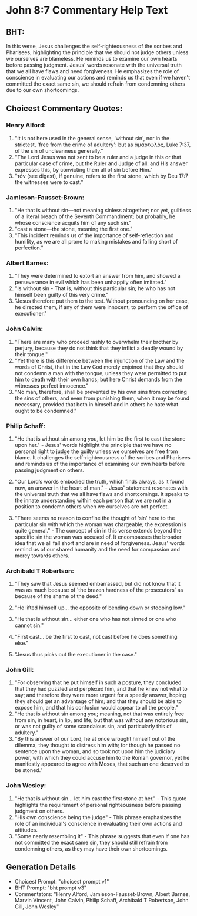 # John 8:7 Commentary Help Text

## BHT:
In this verse, Jesus challenges the self-righteousness of the scribes and Pharisees, highlighting the principle that we should not judge others unless we ourselves are blameless. He reminds us to examine our own hearts before passing judgment. Jesus' words resonate with the universal truth that we all have flaws and need forgiveness. He emphasizes the role of conscience in evaluating our actions and reminds us that even if we haven't committed the exact same sin, we should refrain from condemning others due to our own shortcomings.

## Choicest Commentary Quotes:
### Henry Alford:
1. "It is not here used in the general sense, 'without sin', nor in the strictest, 'free from the crime of adultery': but as ἁμαρτωλός, Luke 7:37, of the sin of uncleanness generally."
2. "The Lord Jesus was not sent to be a ruler and a judge in this or that particular case of crime, but the Ruler and Judge of all: and His answer expresses this, by convicting them all of sin before Him."
3. "τόν (see digest), if genuine, refers to the first stone, which by Deu 17:7 the witnesses were to cast."

### Jamieson-Fausset-Brown:
1. "He that is without sin—not meaning sinless altogether; nor yet, guiltless of a literal breach of the Seventh Commandment; but probably, he whose conscience acquits him of any such sin."
2. "cast a stone—the stone, meaning the first one."
3. "This incident reminds us of the importance of self-reflection and humility, as we are all prone to making mistakes and falling short of perfection."

### Albert Barnes:
1. "They were determined to extort an answer from him, and showed a perseverance in evil which has been unhappily often imitated."
2. "Is without sin - That is, without this particular sin; he who has not himself been guilty of this very crime."
3. "Jesus therefore put them to the test. Without pronouncing on her case, he directed them, if any of them were innocent, to perform the office of executioner."

### John Calvin:
1. "There are many who proceed rashly to overwhelm their brother by perjury, because they do not think that they inflict a deadly wound by their tongue."
2. "Yet there is this difference between the injunction of the Law and the words of Christ, that in the Law God merely enjoined that they should not condemn a man with the tongue, unless they were permitted to put him to death with their own hands; but here Christ demands from the witnesses perfect innocence."
3. "No man, therefore, shall be prevented by his own sins from correcting the sins of others, and even from punishing them, when it may be found necessary, provided that both in himself and in others he hate what ought to be condemned."

### Philip Schaff:
1. "He that is without sin among you, let him be the first to cast the stone upon her." - Jesus' words highlight the principle that we have no personal right to judge the guilty unless we ourselves are free from blame. It challenges the self-righteousness of the scribes and Pharisees and reminds us of the importance of examining our own hearts before passing judgment on others.

2. "Our Lord’s words embodied the truth, which finds always, as it found now, an answer in the heart of man." - Jesus' statement resonates with the universal truth that we all have flaws and shortcomings. It speaks to the innate understanding within each person that we are not in a position to condemn others when we ourselves are not perfect.

3. "There seems no reason to confine the thought of ‘sin’ here to the particular sin with which the woman was chargeable; the expression is quite general." - The concept of sin in this verse extends beyond the specific sin the woman was accused of. It encompasses the broader idea that we all fall short and are in need of forgiveness. Jesus' words remind us of our shared humanity and the need for compassion and mercy towards others.

### Archibald T Robertson:
1. "They saw that Jesus seemed embarrassed, but did not know that it was as much because of 'the brazen hardness of the prosecutors' as because of the shame of the deed."

2. "He lifted himself up... the opposite of bending down or stooping low."

3. "He that is without sin... either one who has not sinned or one who cannot sin."

4. "First cast... be the first to cast, not cast before he does something else."

5. "Jesus thus picks out the executioner in the case."

### John Gill:
1. "For observing that he put himself in such a posture, they concluded that they had puzzled and perplexed him, and that he knew not what to say; and therefore they were more urgent for a speedy answer, hoping they should get an advantage of him; and that they should be able to expose him, and that his confusion would appear to all the people."
2. "He that is without sin among you; meaning, not that was entirely free from sin, in heart, in lip, and life; but that was without any notorious sin, or was not guilty of some scandalous sin, and particularly this of adultery."
3. "By this answer of our Lord, he at once wrought himself out of the dilemma, they thought to distress him with; for though he passed no sentence upon the woman, and so took not upon him the judiciary power, with which they could accuse him to the Roman governor, yet he manifestly appeared to agree with Moses, that such an one deserved to be stoned."

### John Wesley:
1. "He that is without sin... let him cast the first stone at her." - This quote highlights the requirement of personal righteousness before passing judgment on others.
2. "His own conscience being the judge" - This phrase emphasizes the role of an individual's conscience in evaluating their own actions and attitudes.
3. "Some nearly resembling it" - This phrase suggests that even if one has not committed the exact same sin, they should still refrain from condemning others, as they may have their own shortcomings.


## Generation Details
- Choicest Prompt: "choicest prompt v1"
- BHT Prompt: "bht prompt v3"
- Commentators: "Henry Alford, Jamieson-Fausset-Brown, Albert Barnes, Marvin Vincent, John Calvin, Philip Schaff, Archibald T Robertson, John Gill, John Wesley"
